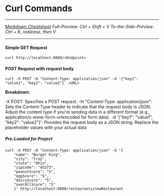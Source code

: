 # Curl Commands

---

_[Markdown Cheatsheet](https://www.markdownguide.org/cheat-sheet/)
Full-Preview: Ctrl + Shift + V
To-the-Side-Preview: Ctrl + K, realease, then V_

---

#### Simple GET Request

```
curl http://localhost:8080/<Endpoint>
```

#### POST Request with request body

```
curl -X POST -H "Content-Type: application/json" -d '{"key1": "value1", "key2": "value2"}' <URL>
```

**Breakdown:**

-X POST: Specifies a POST request.
-H "Content-Type: application/json": Sets the Content-Type header to indicate that the request body is JSON. Adjust the content type if you're sending data in a different format (e.g., application/x-www-form-urlencoded for form data).
-d '{"key1": "value1", "key2": "value2"}': Provides the request body as a JSON string. Replace the placeholder values with your actual data

##### Pre-Loaded for Project

```
curl -X POST -H "Content-Type: application/json" -d '{
    "name": "Burger King",
    "city": "Troy",
    "state": "Ohio",
    "zipCode": "45373",
    "peanutScore": "5",
    "eggScore": "5",
    "dairyScore": "5",
    "overAllScore": "5"
    }' http://localhost:8080/restaurants/newRestaurant
```
